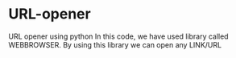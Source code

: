 # URL-opener
URL opener using python
In this code, we have used library called WEBBROWSER.
By using this library we can open any LINK/URL
